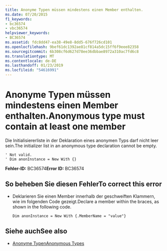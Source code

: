 ```yaml
---
title: Anonyme Typen müssen mindestens einen Member enthalten.
ms.date: 07/20/2015
f1_keywords:
- bc36574
- vbc36574
helpviewer_keywords:
- BC36574
ms.assetid: fdc8dd47-ea38-49e8-8dd5-676f726cd101
ms.openlocfilehash: 9bef61dc1392ae81cf814a5dc15ff6f9eee82358
ms.sourcegitcommit: 6b308cf6d627d78ee36dbbae8972a310ac7fd6c8
ms.translationtype: MT
ms.contentlocale: de-DE
ms.lasthandoff: 01/23/2019
ms.locfileid: "54616991"
---
```

# <a name="anonymous-type-must-contain-at-least-one-member"></a><span data-ttu-id="fb37f-102">Anonyme Typen müssen mindestens einen Member enthalten.</span><span class="sxs-lookup"><span data-stu-id="fb37f-102">Anonymous type must contain at least one member</span></span>
<span data-ttu-id="fb37f-103">Die Initialisiererliste in der Deklaration eines anonymen Typs darf nicht leer sein.</span><span class="sxs-lookup"><span data-stu-id="fb37f-103">The initializer list in an anonymous type declaration cannot be empty.</span></span>  
  
```  
' Not valid.  
' Dim anonInstance = New With {}  
```  
  
 <span data-ttu-id="fb37f-104">**Fehler-ID:** BC36574</span><span class="sxs-lookup"><span data-stu-id="fb37f-104">**Error ID:** BC36574</span></span>  
  
## <a name="to-correct-this-error"></a><span data-ttu-id="fb37f-105">So beheben Sie diesen Fehler</span><span class="sxs-lookup"><span data-stu-id="fb37f-105">To correct this error</span></span>  
  
-   <span data-ttu-id="fb37f-106">Deklarieren Sie einen Member innerhalb der geschweiften Klammern, wie im folgenden Code gezeigt.</span><span class="sxs-lookup"><span data-stu-id="fb37f-106">Declare a member within the braces, as shown in the following code.</span></span>  
  
    ```  
    Dim anonInstance = New With {.MemberName = "value"}  
    ```  
  
## <a name="see-also"></a><span data-ttu-id="fb37f-107">Siehe auch</span><span class="sxs-lookup"><span data-stu-id="fb37f-107">See also</span></span>
- [<span data-ttu-id="fb37f-108">Anonyme Typen</span><span class="sxs-lookup"><span data-stu-id="fb37f-108">Anonymous Types</span></span>](../../visual-basic/programming-guide/language-features/objects-and-classes/anonymous-types.md)
